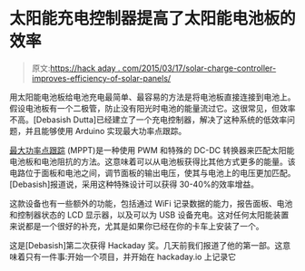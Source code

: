 # 太阳能充电控制器提高了太阳能电池板的效率

> 原文:[https://hack aday . com/2015/03/17/solar-charge-controller-improves-efficiency-of-solar-panels/](https://hackaday.com/2015/03/17/solar-charge-controller-improves-efficiency-of-solar-panels/)

用太阳能电池板给电池充电最简单、最容易的方法是将电池板直接连接到电池上。假设电池板有一个二极管，防止没有阳光时电池的能量流过它。这很常见，但效率不高。[Debasish Dutta]已经建立了一个充电控制器，解决了这种系统的低效率问题，并且能够使用 Arduino 实现最大功率点跟踪。

[最大功率点跟踪](http://en.wikipedia.org/wiki/Maximum_power_point_tracking) (MPPT)是一种使用 PWM 和特殊的 DC-DC 转换器来匹配太阳能电池板和电池阻抗的方法。这意味着可以从电池板获得比其他方式更多的能量。该电路位于面板和电池之间，调节面板的输出电压，使其与电池上的电压更加匹配。[Debasish]报道说，采用这种特殊设计可以获得 30-40%的效率增益。

这款设备也有一些额外的功能，包括通过 WiFi 记录数据的能力，报告面板、电池和控制器状态的 LCD 显示器，以及可以为 USB 设备充电。这对任何太阳能装置来说都是一个很好的补充，尤其是如果你已经在你的卡车上安装了一个。

这是[Debasish]第二次获得 Hackaday 奖。几天前我们报道了他的第一部。这意味着只有一件事:开始一个项目，并开始在 hackaday.io 上记录它